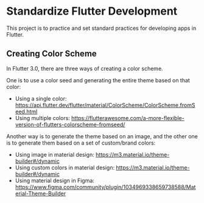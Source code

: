 # Standardize Flutter Development
This project is to practice and set standard practices for developing apps in Flutter.

## Creating Color Scheme
In Flutter 3.0, there are three ways of creating a color scheme. 

One is to use a color seed and generating the entire theme based on that color:
* Using a single color: https://api.flutter.dev/flutter/material/ColorScheme/ColorScheme.fromSeed.html
* Using multiple colors: https://flutterawesome.com/a-more-flexible-version-of-flutters-colorscheme-fromseed/

Another way is to generate the theme based on an image, and the other one is to generate them based on a set of custom/brand colors:
* Using image in material design: https://m3.material.io/theme-builder#/dynamic
* Using custom colors in material design: https://m3.material.io/theme-builder#/dynamic
* Using material design in Figma: https://www.figma.com/community/plugin/1034969338659738588/Material-Theme-Builder

